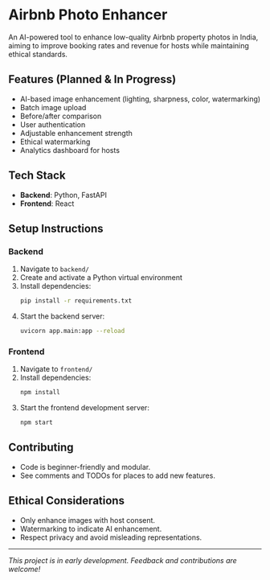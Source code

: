 # Airbnb Photo Enhancer

An AI-powered tool to enhance low-quality Airbnb property photos in India, aiming to improve booking rates and revenue for hosts while maintaining ethical standards.

## Features (Planned & In Progress)
- AI-based image enhancement (lighting, sharpness, color, watermarking)
- Batch image upload
- Before/after comparison
- User authentication
- Adjustable enhancement strength
- Ethical watermarking
- Analytics dashboard for hosts

## Tech Stack
- **Backend**: Python, FastAPI
- **Frontend**: React

## Setup Instructions

### Backend
1. Navigate to `backend/`
2. Create and activate a Python virtual environment
3. Install dependencies:
   ```bash
   pip install -r requirements.txt
   ```
4. Start the backend server:
   ```bash
   uvicorn app.main:app --reload
   ```

### Frontend
1. Navigate to `frontend/`
2. Install dependencies:
   ```bash
   npm install
   ```
3. Start the frontend development server:
   ```bash
   npm start
   ```

## Contributing
- Code is beginner-friendly and modular.
- See comments and TODOs for places to add new features.

## Ethical Considerations
- Only enhance images with host consent.
- Watermarking to indicate AI enhancement.
- Respect privacy and avoid misleading representations.

---

*This project is in early development. Feedback and contributions are welcome!*
